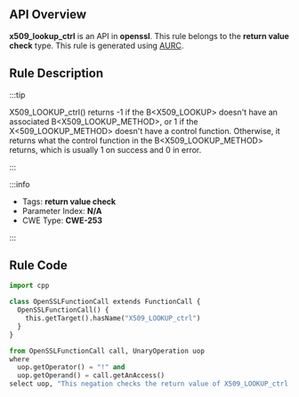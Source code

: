 ---
---


## API Overview
**x509_lookup_ctrl** is an API in **openssl**. This rule belongs to the **return value check** type. This rule is generated using [AURC](../../tools/AURC).
## Rule Description

:::tip

X509_LOOKUP_ctrl() returns -1 if the B\<X509_LOOKUP\> doesn't have an associated B\<X509_LOOKUP_METHOD\>, or 1 if the X\<509_LOOKUP_METHOD\> doesn't have a control function. Otherwise, it returns what the control function in the B\<X509_LOOKUP_METHOD\> returns, which is usually 1 on success and 0 in error.

:::

:::info

- Tags: **return value check**
- Parameter Index: **N/A**
- CWE Type: **CWE-253**

:::

## Rule Code
```python
import cpp

class OpenSSLFunctionCall extends FunctionCall {
  OpenSSLFunctionCall() {
    this.getTarget().hasName("X509_LOOKUP_ctrl")
  }
}

from OpenSSLFunctionCall call, UnaryOperation uop
where
  uop.getOperator() = "!" and
  uop.getOperand() = call.getAnAccess()
select uop, "This negation checks the return value of X509_LOOKUP_ctrl."
```
